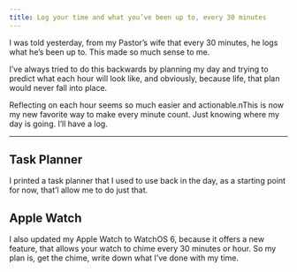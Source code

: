 ```yaml
---
title: Log your time and what you’ve been up to, every 30 minutes
---
```


I was told yesterday, from my Pastor’s wife that every 30 minutes, he logs what he’s been up to. This made so much sense to me. 

I’ve always tried to do this backwards by planning my day and trying to predict what each hour will look like, and obviously, because life, that plan would never fall into place.

Reflecting on each hour seems so much easier and actionable.nThis is now my new favorite way to make every minute count. Just knowing where my day is going. I’ll have a log.

---- 

## Task Planner

I printed a task planner that I used to use back in the day, as a starting point for now, that’l allow me to do just that. 

## Apple Watch

I also updated my Apple Watch to WatchOS 6, because it offers a new feature, that allows your watch to chime every 30 minutes or hour. So my plan is, get the chime, write down what I’ve done with my time.